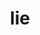 ---
category: 3-letters
denotation: null
name: lie
reference_link: https://www.etymonline.com/word/lie
root_language: null
root_name: null
title: lie
type: free
word_sums:
- respelling: lie
  sum: 'Lie + '
---